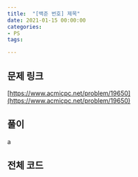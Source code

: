 ```yaml
---
title:  "[백준 번호] 제목"
date: 2021-01-15 00:00:00
categories: 
- PS
tags:

---
```


## 문제 링크
[https://www.acmicpc.net/problem/19650](https://www.acmicpc.net/problem/19650)

## 풀이
a

## 전체 코드
```cpp

```
